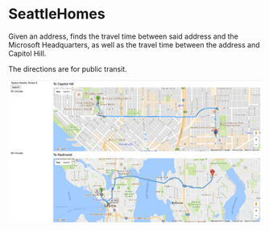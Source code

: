 # SeattleHomes

Given an address, finds the travel time between said address and the Microsoft Headquarters, as well as the travel time between the address and Capitol Hill.

The directions are for public transit. 

![Alt text](example.png?raw=true "Example Image")
